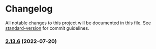 # Changelog

All notable changes to this project will be documented in this file. See [standard-version](https://github.com/conventional-changelog/standard-version) for commit guidelines.

### [2.13.6](https://github.com/forcedotcom/sfdx-scanner/compare/v2.10.1000-rc...v2.13.6) (2022-07-20)
